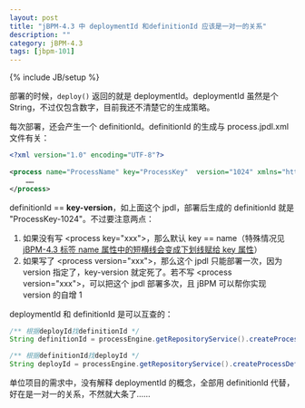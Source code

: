 ```yaml
---
layout: post
title: "jBPM-4.3 中 deploymentId 和definitionId 应该是一对一的关系"
description: ""
category: jBPM-4.3
tags: [jbpm-101]
---
```

{% include JB/setup %}

部署的时候，`deploy()` 返回的就是 deploymentId。deploymentId 虽然是个 String，不过仅包含数字，目前我还不清楚它的生成策略。  

每次部署，还会产生一个 definitionId。definitionId 的生成与 process.jpdl.xml 文件有关：

```xml
<?xml version="1.0" encoding="UTF-8"?>  
  
<process name="ProcessName" key="ProcessKey"  version="1024" xmlns="http://jbpm.org/4.3/jpdl">  
	……  
</process>  
```

definitionId == **key-version**，如上面这个 jpdl，部署后生成的 definitionId 就是 "ProcessKey-1024"。不过要注意两点：

1. 如果没有写 &lt;process key="xxx"&gt;，那么默认 key == name（特殊情况见 [jBPM-4.3 <process> 标签 name 属性中的短横线会变成下划线赋给 key 属性](/jbpm-4.3/2010/07/29/jbpm-4-3-process-hyphen-in-process-name-weirdly)）
2. 如果写了 &lt;process version="xxx"&gt;，那么这个 jpdl 只能部署一次，因为 version 指定了，key-version 就定死了。若不写 &lt;process version="xxx"&gt;，可以把这个 jpdl 部署多次，且 jBPM 可以帮你实现 version 的自增 1

deploymentId 和 definitionId 是可以互查的：

```java
/** 根据deployId找definitionId */  
String definitionId = processEngine.getRepositoryService().createProcessDefinitionQuery().deploymentId(deployId).uniqueResult().getId(); 

/** 根据definitionId找deployId */  
String deployId = processEngine.getRepositoryService().createProcessDefinitionQuery().processDefinitionId(definitionId).uniqueResult().getDeploymentId();   
```

单位项目的需求中，没有解释 deploymentId 的概念，全部用 definitionId 代替，好在是一对一的关系，不然就大条了……